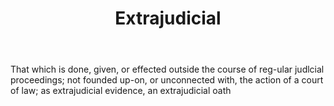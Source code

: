 ---
title: Extrajudicial
letter: E
permalink: "/definitions/bld-extrajudicial.html"
body: That which is done, given, or effected outside the course of reg-ular judlcial
  proceedings; not founded up-on, or unconnected with, the action of a court of law;
  as extrajudicial evidence, an extrajudicial oath
published_at: '2018-07-07'
source: Black's Law Dictionary 2nd Ed (1910)
layout: post
---